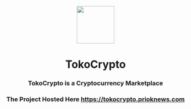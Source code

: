 <p align="center">
    <a href="https://github.com/yiisoft" target="_blank">
        <img src="http://pngimg.com/uploads/bitcoin/bitcoin_PNG48.png" height="100px">
    </a>
    <h1 align="center">TokoCrypto</h1>
    <h3 align="center">TokoCrypto is a Cryptocurrency Marketplace</h3>

<h3 align="center">The Project Hosted Here
 <a href="https://tokocrypto.prioknews.com" target="_blank">
        https://tokocrypto.prioknews.com
    </a>
	</h3>
</p>



